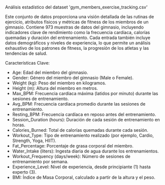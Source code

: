 Análisis estadístico del dataset 'gym_members_exercise_tracking.csv' 

Este conjunto de datos proporciona una visión detallada de las rutinas de ejercicio, atributos físicos y métricas de fitness de los miembros de un gimnasio. Contiene 973 muestras de datos del gimnasio, incluyendo indicadores clave de rendimiento como la frecuencia cardíaca, calorías quemadas y duración del entrenamiento. Cada entrada también incluye datos demográficos y niveles de experiencia, lo que permite un análisis exhaustivo de los patrones de fitness, la progresión de los atletas y las tendencias de salud.

Características Clave:

- Age: Edad del miembro del gimnasio.
- Gender: Género del miembro del gimnasio (Male o Female).
- Weight (kg): Peso del miembro en kilogramos.
- Height (m): Altura del miembro en metros.
- Max_BPM: Frecuencia cardíaca máxima (latidos por minuto) durante las sesiones de entrenamiento.
- Avg_BPM: Frecuencia cardíaca promedio durante las sesiones de entrenamiento.
- Resting_BPM: Frecuencia cardíaca en reposo antes del entrenamiento.
- Session_Duration (hours): Duración de cada sesión de entrenamiento en horas.
- Calories_Burned: Total de calorías quemadas durante cada sesión.
- Workout_Type: Tipo de entrenamiento realizado (por ejemplo, Cardio, Strength, Yoga, HIIT).
- Fat_Percentage: Porcentaje de grasa corporal del miembro.
- Water_Intake (liters): Ingesta diaria de agua durante los entrenamientos.
- Workout_Frequency (days/week): Número de sesiones de entrenamiento por semana.
- Experience_Level: Nivel de experiencia, desde principiante (1) hasta experto (3).
- BMI: Índice de Masa Corporal, calculado a partir de la altura y el peso.
